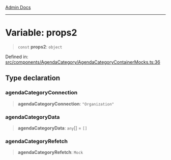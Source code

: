 [Admin Docs](/)

***

# Variable: props2

> `const` **props2**: `object`

Defined in: [src/components/AgendaCategory/AgendaCategoryContainerMocks.ts:36](https://github.com/PalisadoesFoundation/talawa-admin/blob/main/src/components/AgendaCategory/AgendaCategoryContainerMocks.ts#L36)

## Type declaration

### agendaCategoryConnection

> **agendaCategoryConnection**: `"Organization"`

### agendaCategoryData

> **agendaCategoryData**: `any`[] = `[]`

### agendaCategoryRefetch

> **agendaCategoryRefetch**: `Mock`

